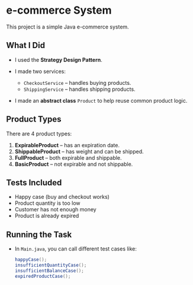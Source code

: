 # e-commerce System

This project is a simple Java e-commerce system.

## What I Did

- I used the **Strategy Design Pattern**.
- I made two services:
  - `CheckoutService` – handles buying products.
  - `ShippingService` – handles shipping products.

- I made an **abstract class** `Product` to help reuse common product logic.

## Product Types

There are 4 product types:

1. **ExpirableProduct** – has an expiration date.
2. **ShippableProduct** – has weight and can be shipped.
3. **FullProduct** – both expirable and shippable.
4. **BasicProduct** – not expirable and not shippable.

## Tests Included

- Happy case (buy and checkout works)
- Product quantity is too low
- Customer has not enough money
- Product is already expired

## Running the Task

- In `Main.java`, you can call different test cases like:
   ```java
   happyCase();
   insufficientQuantityCase();
   insufficientBalanceCase();
   expiredProductCase();
   ```
